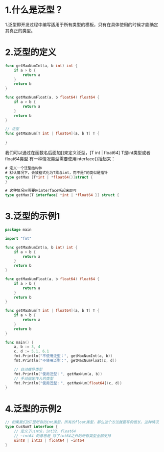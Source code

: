 # 1.什么是泛型？
1.泛型即开发过程中编写适用于所有类型的模板，只有在具体使用的时候才能确定其真正的类型。

# 2.泛型的定义
```go
func getMaxNumInt(a, b int) int {
	if a > b {
		return a
	}
	return b
}

func getMaxNumFloat(a, b float64) float64 {
	if a > b {
		return a
	}
	return b
}

// 泛型
func getMaxNum[T int | float64](a, b T) T {
	
}
```
我们可以通过在函数名后面加[]来定义泛型，[T int | float64] T是int类型或者float64类型
有一种情况类型需要使用interface{}括起来：
```go
# 定义一个泛型结构体
# 默认情况下，会被格式化为T乘与int，而不是T的类似是指针
type getMax [T*int | *float64()]struct {
}

# 这种情况只需要用interface括起来即可
type getMax[T interface{ *int | *float64 }] struct {

```
# 3.泛型的示例1
```go
package main

import "fmt"

func getMaxNumInt(a, b int) int {
	if a > b {
		return a
	}
	return b
}

func getMaxNumFloat(a, b float64) float64 {
	if a > b {
		return a
	}
	return b
}

func getMaxNum[T int | float64](a, b T) T {
	if a > b {
		return a
	}
	return b
}

func main() {
	a, b := 3, 4
	c, d := 5.1, 6.1
	fmt.Println("不使用泛型：", getMaxNumInt(a, b))
	fmt.Println("不使用泛型：", getMaxNumFloat(c, d))

	// 自动推导类型
	fmt.Println("使用泛型：", getMaxNum(a, b))
	// 手动指定传入的类型
	fmt.Println("使用泛型：", getMaxNum[float64](c, d))
}
```
# 4.泛型的示例2
```go
// 如果我们的T是所有的int类型，所有的float类型，那么这个方法就要写的很长，这种情况下我们可以自定义一个类型
type CusNumT interface {
	// 定义了uint8，int32，float64
	// ~int64 的意思是 除了int64之外的所有类型全部支持
	uint8 | int32 | float64 | ~int64
}
```
